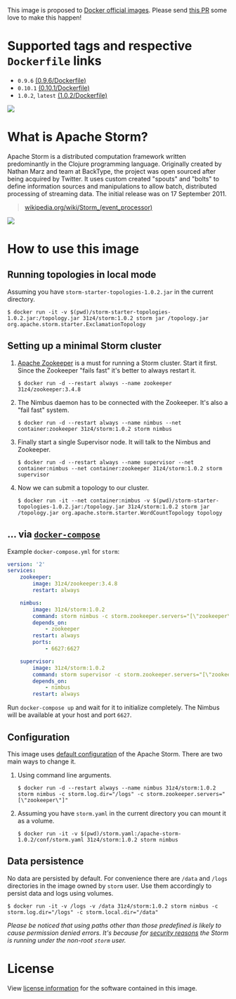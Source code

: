 This image is proposed to [Docker official images](https://hub.docker.com/explore/). Please send [this PR](https://github.com/docker-library/official-images/pull/1641) some love to make this happen!

# Supported tags and respective `Dockerfile` links

* `0.9.6` [(0.9.6/Dockerfile)](https://github.com/31z4/storm-docker/blob/master/0.9.6/Dockerfile)
* `0.10.1` [(0.10.1/Dockerfile)](https://github.com/31z4/storm-docker/blob/master/0.10.1/Dockerfile)
* `1.0.2`, `latest` [(1.0.2/Dockerfile)](https://github.com/31z4/storm-docker/blob/master/1.0.2/Dockerfile)

[![](https://badge.imagelayers.io/31z4/storm:latest.svg)](https://imagelayers.io/?images=31z4%2Fstorm:0.9.6,31z4%2Fstorm:0.10.1,31z4%2Fstorm:1.0.2)

# What is Apache Storm?

Apache Storm is a distributed computation framework written predominantly in the Clojure programming language. Originally created by Nathan Marz and team at BackType, the project was open sourced after being acquired by Twitter. It uses custom created "spouts" and "bolts" to define information sources and manipulations to allow batch, distributed processing of streaming data. The initial release was on 17 September 2011.

> [wikipedia.org/wiki/Storm_(event_processor)](https://en.wikipedia.org/wiki/Storm_(event_processor))

![](https://upload.wikimedia.org/wikipedia/commons/7/70/Storm_logo.png)

# How to use this image

## Running topologies in local mode

Assuming you have `storm-starter-topologies-1.0.2.jar` in the current directory.

	$ docker run -it -v $(pwd)/storm-starter-topologies-1.0.2.jar:/topology.jar 31z4/storm:1.0.2 storm jar /topology.jar org.apache.storm.starter.ExclamationTopology

## Setting up a minimal Storm cluster

1.	[Apache Zookeeper](https://zookeeper.apache.org/) is a must for running a Storm cluster. Start it first. Since the Zookeeper "fails fast" it's better to always restart it.

		$ docker run -d --restart always --name zookeeper 31z4/zookeeper:3.4.8

2.	The Nimbus daemon has to be connected with the Zookeeper. It's also a "fail fast" system.

		$ docker run -d --restart always --name nimbus --net container:zookeeper 31z4/storm:1.0.2 storm nimbus

3.	Finally start a single Supervisor node. It will talk to the Nimbus and Zookeeper.

		$ docker run -d --restart always --name supervisor --net container:nimbus --net container:zookeeper 31z4/storm:1.0.2 storm supervisor

4.	Now we can submit a topology to our cluster.

		$ docker run -it --net container:nimbus -v $(pwd)/storm-starter-topologies-1.0.2.jar:/topology.jar 31z4/storm:1.0.2 storm jar /topology.jar org.apache.storm.starter.WordCountTopology topology

## ... via [`docker-compose`](https://github.com/docker/compose)

Example `docker-compose.yml` for `storm`:

```yaml
version: '2'
services:
    zookeeper:
        image: 31z4/zookeeper:3.4.8
        restart: always

    nimbus:
        image: 31z4/storm:1.0.2
        command: storm nimbus -c storm.zookeeper.servers="[\"zookeeper\"]" -c nimbus.host="nimbus"
        depends_on:
            - zookeeper
        restart: always
        ports:
            - 6627:6627

    supervisor:
        image: 31z4/storm:1.0.2
        command: storm supervisor -c storm.zookeeper.servers="[\"zookeeper\"]" -c nimbus.host="nimbus"
        depends_on:
            - nimbus
        restart: always
```

Run `docker-compose up` and wait for it to initialize completely. The Nimbus will be available at your host and port `6627`.

## Configuration

This image uses [default configuration](https://github.com/apache/storm/blob/v1.0.2/conf/defaults.yaml) of the Apache Storm. There are two main ways to change it.

1.	Using command line arguments.

		$ docker run -d --restart always --name nimbus 31z4/storm:1.0.2 storm nimbus -c storm.log.dir="/logs" -c storm.zookeeper.servers="[\"zookeeper\"]"

2.	Assuming you have `storm.yaml` in the current directory you can mount it as a volume.

		$ docker run -it -v $(pwd)/storm.yaml:/apache-storm-1.0.2/conf/storm.yaml 31z4/storm:1.0.2 storm nimbus

## Data persistence

No data are persisted by default. For convenience there are `/data` and `/logs` directories in the image owned by `storm` user. Use them accordingly to persist data and logs using volumes.

	$ docker run -it -v /logs -v /data 31z4/storm:1.0.2 storm nimbus -c storm.log.dir="/logs" -c storm.local.dir="/data"

*Please be noticed that using paths other than those predefined is likely to cause permission denied errors. It's because for [security reasons](https://docs.docker.com/engine/userguide/eng-image/dockerfile_best-practices/#user) the Storm is running under the non-root `storm` user.*

# License

View [license information](http://storm.apache.org/about/free-and-open-source.html) for the software contained in this image.
